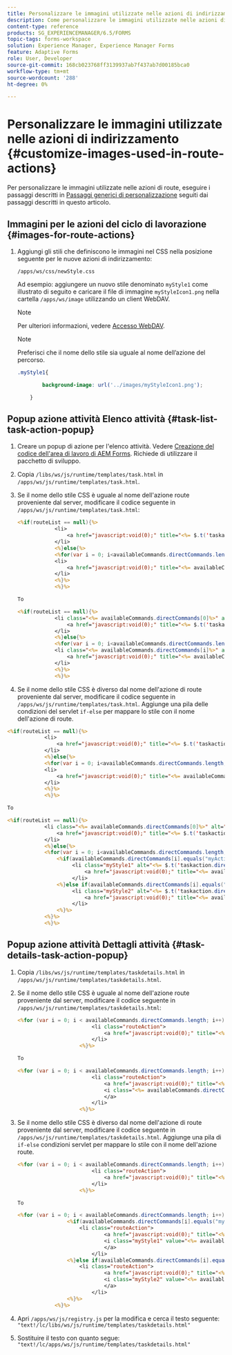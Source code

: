 ```yaml
---
title: Personalizzare le immagini utilizzate nelle azioni di indirizzamento
description: Come personalizzare le immagini utilizzate nelle azioni di indirizzamento nell’area di lavoro di AEM Forms LiveCycle.
content-type: reference
products: SG_EXPERIENCEMANAGER/6.5/FORMS
topic-tags: forms-workspace
solution: Experience Manager, Experience Manager Forms
feature: Adaptive Forms
role: User, Developer
source-git-commit: 168cb023768ff3139937ab7f437ab7d00185bca0
workflow-type: tm+mt
source-wordcount: '288'
ht-degree: 0%

---
```


# Personalizzare le immagini utilizzate nelle azioni di indirizzamento {#customize-images-used-in-route-actions}

Per personalizzare le immagini utilizzate nelle azioni di route, eseguire i passaggi descritti in [Passaggi generici di personalizzazione](/help/forms/using/generic-steps-html-workspace-customization.md) seguiti dai passaggi descritti in questo articolo.

## Immagini per le azioni del ciclo di lavorazione {#images-for-route-actions}

1. Aggiungi gli stili che definiscono le immagini nel CSS nella posizione seguente per le nuove azioni di indirizzamento:

   `/apps/ws/css/newStyle.css`

   Ad esempio: aggiungere un nuovo stile denominato `myStyle1` come illustrato di seguito e caricare il file di immagine `myStyleIcon1.png` nella cartella `/apps/ws/image` utilizzando un client WebDAV.

   >[!NOTE]
   >
   >Per ulteriori informazioni, vedere [Accesso WebDAV](https://experienceleague.adobe.com/docs/experience-manager-65-lts/administering/contentmanagement/webdav-access.html?lang=en).

   >[!NOTE]
   >
   >Preferisci che il nome dello stile sia uguale al nome dell’azione del percorso.

   ```css
   .myStyle1{
   
           background-image: url('../images/myStyleIcon1.png');
   
       }
   ```

## Popup azione attività Elenco attività {#task-list-task-action-popup}

1. Creare un popup di azione per l&#39;elenco attività. Vedere [Creazione del codice dell&#39;area di lavoro di AEM Forms](introduction-customizing-html-workspace.md#building-html-workspace-code). Richiede di utilizzare il pacchetto di sviluppo.

1. Copia `/libs/ws/js/runtime/templates/task.html` in `/apps/ws/js/runtime/templates/task.html`.

1. Se il nome dello stile CSS è uguale al nome dell&#39;azione route proveniente dal server, modificare il codice seguente in `/apps/ws/js/runtime/templates/task.html`:

   ```jsp
   <%if(routeList == null){%>
               <li>
                   <a href="javascript:void(0);" title="<%= $.t('taskaction.directcommand.'+availableCommands.directCommands[0])%>" value="<%= availableCommands.directCommands[0]%>" data-action="route"><%= $.t('taskaction.directcommand.'+availableCommands.directCommands[0])%></a>
               </li>
               <%}else{%>
               <%for(var i = 0; i<availableCommands.directCommands.length; i++){%>
               <li>
                   <a href="javascript:void(0);" title="<%= availableCommands.directCommands[i]%>" value="<%= availableCommands.directCommands[i]%>" data-action="route"><%= availableCommands.directCommands[i]%></a>
               </li>
               <%}%>
               <%}%>
   
   To
   
   <%if(routeList == null){%>
               <li class="<%= availableCommands.directCommands[0]%>" alt="<%= $.t('taskaction.directcommand.'+availableCommands.directCommands[0]+'.value')%>">
                   <a href="javascript:void(0);" title="<%= $.t('taskaction.directcommand.'+availableCommands.directCommands[0])%>" value="<%= availableCommands.directCommands[0]%>" data-action="route"><%= $.t('taskaction.directcommand.'+availableCommands.directCommands[0])%></a>
               </li>
               <%}else{%>
               <%for(var i = 0; i<availableCommands.directCommands.length; i++){%>
               <li class="<%= availableCommands.directCommands[i]%>" alt="<%= $.t('taskaction.directcommand.'+availableCommands.directCommands[i]+'.value')%>">
                   <a href="javascript:void(0);" title="<%= availableCommands.directCommands[i]%>" value="<%= availableCommands.directCommands[i]%>" data-action="route"><%= availableCommands.directCommands[i]%></a>
               </li>
               <%}%>
               <%}%>
   ```

1. Se il nome dello stile CSS è diverso dal nome dell&#39;azione di route proveniente dal server, modificare il codice seguente in `/apps/ws/js/runtime/templates/task.html`. Aggiunge una pila delle condizioni del servlet `if-else` per mappare lo stile con il nome dell&#39;azione di route.

```jsp
<%if(routeList == null){%>
            <li>
                <a href="javascript:void(0);" title="<%= $.t('taskaction.directcommand.'+availableCommands.directCommands[0])%>" value="<%= availableCommands.directCommands[0]%>" data-action="route"><%= $.t('taskaction.directcommand.'+availableCommands.directCommands[0])%></a>
            </li>
            <%}else{%>
            <%for(var i = 0; i<availableCommands.directCommands.length; i++){%>
            <li>
                <a href="javascript:void(0);" title="<%= availableCommands.directCommands[i]%>" value="<%= availableCommands.directCommands[i]%>" data-action="route"><%= availableCommands.directCommands[i]%></a>
            </li>
            <%}%>
            <%}%>

To

<%if(routeList == null){%>
            <li class="<%= availableCommands.directCommands[0]%>" alt="<%= $.t('taskaction.directcommand.'+availableCommands.directCommands[0]+'.value')%>">
                <a href="javascript:void(0);" title="<%= $.t('taskaction.directcommand.'+availableCommands.directCommands[0])%>" value="<%= availableCommands.directCommands[0]%>" data-action="route"><%= $.t('taskaction.directcommand.'+availableCommands.directCommands[0])%></a>
            </li>
            <%}else{%>
            <%for(var i = 0; i<availableCommands.directCommands.length; i++){%>
                <%if(availableCommands.directCommands[i].equals("myAction1")){%>
                     <li class="myStyle1" alt="<%= $.t('taskaction.directcommand.'+availableCommands.directCommands[i]+'.value')%>">
                         <a href="javascript:void(0);" title="<%= availableCommands.directCommands[i]%>" value="<%= availableCommands.directCommands[i]%>" data-action="route"><%= availableCommands.directCommands[i]%></a>
                     </li>
                <%}else if(availableCommands.directCommands[i].equals("myAction2")){%>
                     <li class="myStyle2" alt="<%= $.t('taskaction.directcommand.'+availableCommands.directCommands[i]+'.value')%>">
                         <a href="javascript:void(0);" title="<%= availableCommands.directCommands[i]%>" value="<%= availableCommands.directCommands[i]%>" data-action="route"><%= availableCommands.directCommands[i]%></a>
                     </li>
                <%}%>
            <%}%>
            <%}%>
```

## Popup azione attività Dettagli attività {#task-details-task-action-popup}

1. Copia `/libs/ws/js/runtime/templates/taskdetails.html` in `/apps/ws/js/runtime/templates/taskdetails.html`.

1. Se il nome dello stile CSS è uguale al nome dell&#39;azione route proveniente dal server, modificare il codice seguente in `/apps/ws/js/runtime/templates/taskdetails.html`:

   ```jsp
   <%for (var i = 0; i < availableCommands.directCommands.length; i++) {%>
                           <li class="routeAction">
                               <a href="javascript:void(0);" title="<%= availableCommands.directCommands[i]%>" value="<%= availableCommands.directCommands[i]%>" data-action="route"><%= availableCommands.directCommands[i]%></a>
                           </li>
                       <%}%>
   
   To
   
   <%for (var i = 0; i < availableCommands.directCommands.length; i++) {%>
                           <li class="routeAction">
                               <a href="javascript:void(0);" title="<%= availableCommands.directCommands[i]%>" value="<%= availableCommands.directCommands[i]%>" data-action="route">
                               <i class="<%= availableCommands.directCommands[i]%>" value="<%= availableCommands.directCommands[i]%>" data-action="route"/>
                               </a>
                           </li>
                       <%}%>
   ```

1. Se il nome dello stile CSS è diverso dal nome dell&#39;azione di route proveniente dal server, modificare il codice seguente in `/apps/ws/js/runtime/templates/taskdetails.html`. Aggiunge una pila di `if-else` condizioni servlet per mappare lo stile con il nome dell&#39;azione route.

   ```jsp
   <%for (var i = 0; i < availableCommands.directCommands.length; i++) {%>
                           <li class="routeAction">
                               <a href="javascript:void(0);" title="<%= availableCommands.directCommands[i]%>" value="<%= availableCommands.directCommands[i]%>" data-action="route"><%= availableCommands.directCommands[i]%></a>
                           </li>
                       <%}%>
   
   To
   
   <%for (var i = 0; i < availableCommands.directCommands.length; i++) {%>
                   <%if(availableCommands.directCommands[i].equals("myAction1")){%>
                       <li class="routeAction">
                               <a href="javascript:void(0);" title="<%= availableCommands.directCommands[i]%>" value="<%= availableCommands.directCommands[i]%>" data-action="route">
                               <i class="myStyle1" value="<%= availableCommands.directCommands[i]%>" data-action="route"/>
                               </a>
                           </li>
                   <%}else if(availableCommands.directCommands[i].equals("myAction2")){%>
                       <li class="routeAction">
                               <a href="javascript:void(0);" title="<%= availableCommands.directCommands[i]%>" value="<%= availableCommands.directCommands[i]%>" data-action="route">
                               <i class="myStyle2" value="<%= availableCommands.directCommands[i]%>" data-action="route"/>
                               </a>
                           </li>
                   <%}%>
               <%}%>
   ```

1. Apri `/apps/ws/js/registry.js` per la modifica e cerca il testo seguente:
   `"text!/lc/libs/ws/js/runtime/templates/taskdetails.html"`

1. Sostituire il testo con quanto segue:
   `"text!/lc/apps/ws/js/runtime/templates/taskdetails.html"`
